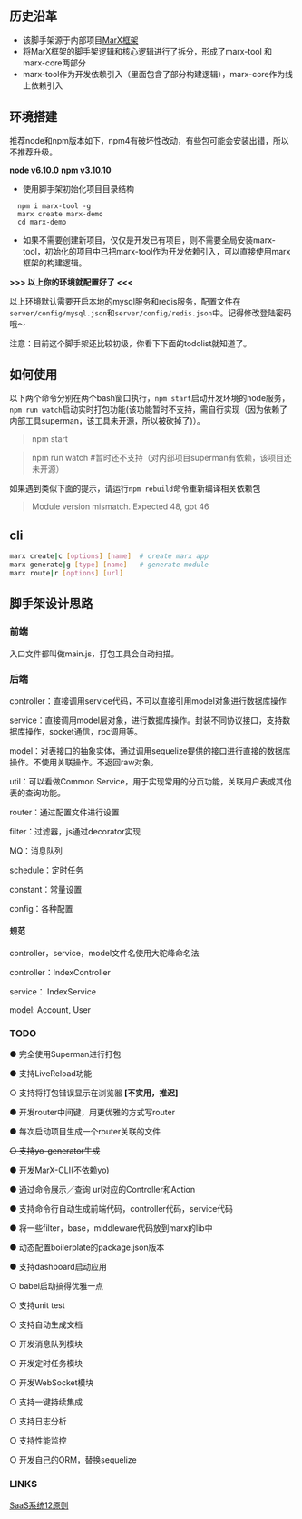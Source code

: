 ## 历史沿革
- 该脚手架源于内部项目[MarX框架](https://github.com/wangchao0502/MarX)
- 将MarX框架的脚手架逻辑和核心逻辑进行了拆分，形成了marx-tool 和 marx-core两部分
- marx-tool作为开发依赖引入（里面包含了部分构建逻辑），marx-core作为线上依赖引入

## 环境搭建

推荐node和npm版本如下，npm4有破坏性改动，有些包可能会安装出错，所以不推荐升级。

**node v6.10.0**
**npm v3.10.10**

- 使用脚手架初始化项目目录结构

```shell
  npm i marx-tool -g
  marx create marx-demo
  cd marx-demo
```
- 如果不需要创建新项目，仅仅是开发已有项目，则不需要全局安装marx-tool，初始化的项目中已把marx-tool作为开发依赖引入，可以直接使用marx框架的构建逻辑。


**>>> 以上你的环境就配置好了 <<<**

以上环境默认需要开启本地的mysql服务和redis服务，配置文件在`server/config/mysql.json`和`server/config/redis.json`中。记得修改登陆密码哦～

注意：目前这个脚手架还比较初级，你看下下面的todolist就知道了。

## 如何使用

以下两个命令分别在两个bash窗口执行，`npm start`启动开发环境的node服务，
`npm run watch`启动实时打包功能(该功能暂时不支持，需自行实现（因为依赖了内部工具superman，该工具未开源，所以被砍掉了)）。

> npm start

> npm run watch #暂时还不支持（对内部项目superman有依赖，该项目还未开源）

如果遇到类似下面的提示，请运行`npm rebuild`命令重新编译相关依赖包

> Module version mismatch. Expected 48, got 46

## cli

```bash
marx create|c [options] [name]  # create marx app
marx generate|g [type] [name]   # generate module
marx route|r [options] [url]
```


## 脚手架设计思路

### 前端

入口文件都叫做main.js，打包工具会自动扫描。

### 后端

controller：直接调用service代码，不可以直接引用model对象进行数据库操作

service：直接调用model层对象，进行数据库操作。封装不同协议接口，支持数据库操作，socket通信，rpc调用等。

model：对表接口的抽象实体，通过调用sequelize提供的接口进行直接的数据库操作。不使用关联操作。不返回raw对象。

util：可以看做Common Service，用于实现常用的分页功能，关联用户表或其他表的查询功能。

router：通过配置文件进行设置

filter：过滤器，js通过decorator实现

MQ：消息队列

schedule：定时任务

constant：常量设置

config：各种配置

#### 规范
controller，service，model文件名使用大驼峰命名法

controller：IndexController

service：   IndexService

model:      Account, User

### TODO

● 完全使用Superman进行打包

● 支持LiveReload功能

○ 支持将打包错误显示在浏览器 **[不实用，推迟]**

● 开发router中间键，用更优雅的方式写router

● 每次启动项目生成一个router关联的文件

~~○ 支持yo-generator生成~~

● 开发MarX-CLI(不依赖yo)

● 通过命令展示／查询 url对应的Controller和Action

● 支持命令行自动生成前端代码，controller代码，service代码

● 将一些filter，base，middleware代码放到marx的lib中

● 动态配置boilerplate的package.json版本

● 支持dashboard启动应用

○ babel启动搞得优雅一点

○ 支持unit test

○ 支持自动生成文档

○ 开发消息队列模块

○ 开发定时任务模块

○ 开发WebSocket模块

○ 支持一键持续集成

○ 支持日志分析

○ 支持性能监控

○ 开发自己的ORM，替换sequelize

### LINKS

[SaaS系统12原则](https://12factor.net/zh_cn/)
